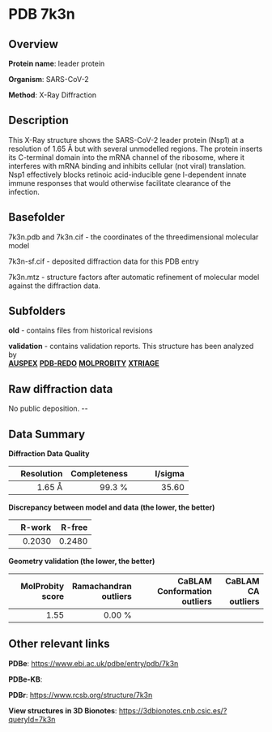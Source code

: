 # PDB 7k3n

## Overview

**Protein name**: leader protein

**Organism**: SARS-CoV-2

**Method**: X-Ray Diffraction

## Description

This X-Ray structure shows the SARS-CoV-2 leader protein (Nsp1) at a resolution of 1.65 Å but with several unmodelled regions. The protein inserts its C-terminal domain into the mRNA channel of the ribosome, where it interferes with mRNA binding and inhibits cellular (not viral) translation. Nsp1 effectively blocks retinoic acid-inducible gene I-dependent innate immune responses that would otherwise facilitate clearance of the infection.

## Basefolder

7k3n.pdb and 7k3n.cif - the coordinates of the threedimensional molecular model

7k3n-sf.cif - deposited diffraction data for this PDB entry

7k3n.mtz - structure factors after automatic refinement of molecular model against the diffraction data.

## Subfolders



**old** - contains files from historical revisions

**validation** - contains validation reports. This structure has been analyzed by <br>[**AUSPEX**](https://github.com/thorn-lab/coronavirus_structural_task_force/tree/master/pdb/leader_protein/SARS-CoV-2/7k3n/validation/auspex) [**PDB-REDO**](https://github.com/thorn-lab/coronavirus_structural_task_force/tree/master/pdb/leader_protein/SARS-CoV-2/7k3n/validation/pdb-redo) [**MOLPROBITY**](https://github.com/thorn-lab/coronavirus_structural_task_force/tree/master/pdb/leader_protein/SARS-CoV-2/7k3n/validation/molprobity) [**XTRIAGE**](https://github.com/thorn-lab/coronavirus_structural_task_force/blob/master/pdb/leader_protein/SARS-CoV-2/7k3n/validation/Xtriage_output.log)   



## Raw diffraction data

No public deposition. --<br> 

## Data Summary
**Diffraction Data Quality**

|   | Resolution | Completeness| I/sigma |
|---|-------------:|----------------:|--------------:|
|   |1.65 Å|99.3  %|<img width=50/>35.60|

**Discrepancy between model and data (the lower, the better)**

|   | **R-work**| **R-free**   
|---|-------------:|----------------:|           
||  0.2030|  0.2480|

**Geometry validation (the lower, the better)**

|   |**MolProbity<br>score**| **Ramachandran<br>outliers** | **CaBLAM<br>Conformation outliers** | **CaBLAM<br>CA outliers** |
|---|-------------:|----------------:|----------------:|----------------:|
||  1.55|  0.00 %|||

 

 



## Other relevant links 
**PDBe**:  https://www.ebi.ac.uk/pdbe/entry/pdb/7k3n

**PDBe-KB**:  
 
**PDBr**: https://www.rcsb.org/structure/7k3n 

**View structures in 3D Bionotes**: https://3dbionotes.cnb.csic.es/?queryId=7k3n

